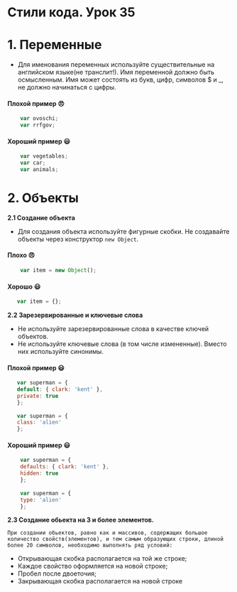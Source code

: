 # Стили кода. Урок 35

# 1. Переменные
- Для именования переменных используйте существительные на английском языке(не транслит!). Имя переменной должно быть осмысленным. Имя может состоять из букв, цифр, символов $ и _, не должно начинаться с цифры.
#### Плохой пример 😠
``` js
    var ovoschi;
    var rrfgov;
```
#### Хороший пример 😃
``` js
    var vegetables;
    var car;
    var animals;
```
# 2. Объекты
__2.1  Создание объекта__
- Для создания объекта используйте фигурные скобки. Не создавайте объекты через конструктор `new Object`.
#### Плохо 😠
``` js
    var item = new Object();
```
#### Хорошо 😃
``` js   
   var item = {};
```
__2.2 Зарезервированные и ключевые слова__
- Не используйте зарезервированные слова в качестве ключей объектов.
- Не используйте ключевые слова (в том числе измененные). Вместо них используйте синонимы.
#### Плохой пример 😃
``` js
   var superman = {
   default: { clark: 'kent' },
   private: true
   };
   
   var superman = {
   class: 'alien'
   };
```
#### Хороший пример 😃
``` js
    var superman = {
    defaults: { clark: 'kent' },
    hidden: true
    };
    
    var superman = {
    type: 'alien'
    };
```
__2.3 Создание обьекта на 3 и более элементов.__
    
    При создании обьектов, равно как и массивов, содержащих большое количество свойств(элементов), и тем самым образующих строки, длиной более 20 символов, необходимо выполнять ряд условий:

- Открывающая скобка располагается на той же строке;
- Каждое свойство оформляется на новой строке;
- Пробел после двоеточия;
- Закрывающая скобка располагается на новой строке
